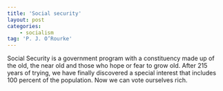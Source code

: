 ```yaml
---
title: 'Social security'
layout: post
categories:
    - socialism
tag: 'P. J. O’Rourke'
---
```


Social Security is a government program with a constituency made up of the old, the near old and those who hope or fear to grow old. After 215 years of trying, we have finally discovered a special interest that includes 100 percent of the population. Now we can vote ourselves rich.